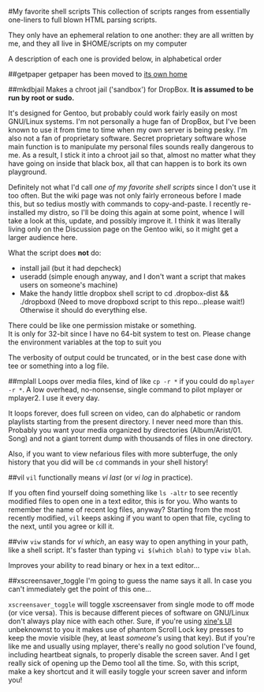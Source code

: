 #My favorite shell scripts
This collection of scripts ranges from essentially one-liners to full blown HTML parsing scripts.

They only have an ephemeral relation to one another: they are all written by me, and they all live in $HOME/scripts on my computer

A description of each one is provided below, in alphabetical order

##getpaper
getpaper has been moved to [its own home](https://github.com/goatface/getpaper)

##mkdbjail
Makes a chroot jail ('sandbox') for DropBox.  **It is assumed to be run by root or sudo.**

It's designed for Gentoo, but probably could work fairly easily on most GNU/Linux systems.  I'm not personally a huge fan of DropBox, but I've been known to use it from time to time when my own server is being pesky.  I'm also not a fan of proprietary software.  Secret proprietary software whose main function is to manipulate my personal files sounds really dangerous to me.  As a result, I stick it into a chroot jail so that, almost no matter what they have going on inside that black box, all that can happen is to bork its own playground.

Definitely not what I'd call _one of my favorite shell scripts_ since I don't use it too often.  But the wiki page was not only fairly erroneous before I made this, but so tedius mostly with commands to copy-and-paste.  I recently re-installed my distro, so I'll be doing this again at some point, whence I will take a look at this, update, and possibly improve it.  I think it was literally living only on the Discussion page on the Gentoo wiki, so it might get a larger audience here.

What the script does **not** do:
- install jail (but it had depcheck)
- useradd (simple enough anyway, and I don't want a script that makes users on someone's machine)
- Make the handy little dropbox shell script to cd .dropbox-dist && ./dropboxd
(Need to move dropboxd script to this repo...please wait!)
Otherwise it should do everything else. 

There could be like one permission mistake or something.  
It is only for 32-bit since I have no 64-bit system to test on. Please change the environment variables at the top to suit you 

The verbosity of output could be truncated, or in the best case done with tee or something into a log file. 

##mplall
Loops over media files, kind of like `cp -r *` if you could do `mplayer -r *`.  A low overhead, no-nonsense, single command to pilot mplayer or mplayer2.  I use it every day.

It loops forever, does full screen on video, can do alphabetic or random playlists starting from the present directory.  I never need more than this.  Probably you want your media organized by directories (Album/Arist/01. Song) and not a giant torrent dump with thousands of files in one directory.

Also, if you want to view nefarious files with more subterfuge, the only history that you did will be `cd` commands in your shell history!

##vil
`vil` functionally means _vi last_  (or _vi log_ in practice).  

If you often find yourself doing something like `ls -altr` to see recently modified files to open one in a text editor, this is for you.  Who wants to remember the name of recent log files, anyway?  Starting from the most recently modified, `vil` keeps asking if you want to open that file, cycling to the next, until you agree or kill it.

##viw
`viw` stands for _vi which_, an easy way to open anything in your path, like a shell script.  It's faster than typing `vi $(which blah)` to type `viw blah`.

Improves your ability to read binary or hex in a text editor...

##xscreensaver_toggle
I'm going to guess the name says it all.  In case you can't immediately get the point of this one...

`xscreensaver_toggle` will toggle xscreensaver from single mode to off mode (or vice versa).  This is because different pieces of software on GNU/Linux don't always play nice with each other.  Sure, if you're using [xine's UI](https://www.xine-project.org) unbeknownst to you it makes use of phantom Scroll Lock key presses to keep the movie visible (hey, at least _someone's_ using that key).  But if you're like me and usually using mplayer, there's really no good solution I've found, including heartbeat signals, to properly disable the screen saver.  And I get really sick of opening up the Demo tool all the time.  So, with this script, make a key shortcut and it will easily toggle your screen saver and inform you!
